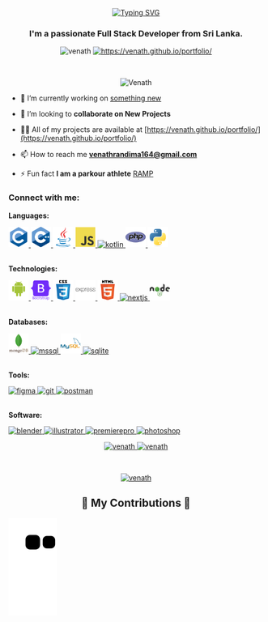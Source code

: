 

<!--
## Hi there 👋
**Venath/Venath** is a ✨ _special_ ✨ repository because its `README.md` (this file) appears on your GitHub profile.

Here are some ideas to get you started:

- 🔭 I’m currently working on ...
- 🌱 I’m currently learning ...
- 👯 I’m looking to collaborate on ...
- 🤔 I’m looking for help with ...
- 💬 Ask me about ...
- 📫 How to reach me: ...
- 😄 Pronouns: ...
- ⚡ Fun fact: ...
-->

<marquee><h1 align="center">Hi 👋, I'm Venath Randima</h1></marquee>
<div align="center">
  <a href="https://git.io/typing-svg"><img src="https://readme-typing-svg.herokuapp.com?font=Proggy+Fonts&size=24&pause=1000&color=1CC7C5&random=false&width=435&lines=Welcome+To+My+GitHub+Profile..." alt="Typing SVG" /></a>
</div>
<h3 align="center">I'm a passionate Full Stack Developer from Sri Lanka.</h3>

<p align="center"> 
  <img src="https://komarev.com/ghpvc/?username=venath&label=Visitors&color=0e75b6&style=flat" alt="venath" /> 
  <a href="https://venath.github.io/portfolio/">
<img src="https://img.shields.io/badge/Website-46a2f1.svg?&style=flat-square&logo=Google-Chrome&logoColor=white" alt="https://venath.github.io/portfolio/" /></a>
</p>
</br>
<!--<p align="left"> <a href="https://github.com/ryo-ma/github-profile-trophy"><img src="https://github-profile-trophy.vercel.app/?username=venath" alt="venath" /></a> </p> -->
<p align="center"><img src="https://github-profile-trophy.vercel.app/?username=venath&theme=gitdimmed&no-bg=true&no-frame=true&margin-w=15&margin-h=15&row=2&column=6" alt="Venath" /> </p>

- 🔭 I’m currently working on [something new](https://venath.github.io/portfolio/)

- 👯 I’m looking to **collaborate on New Projects**

- 👨‍💻 All of my projects are available at [https://venath.github.io/portfolio/](https://venath.github.io/portfolio/)

- 📫 How to reach me **venathrandima164@gmail.com**

- ⚡ Fun fact **I am a parkour athlete** <a href="https://www.youtube.com/team_Ramp">RAMP</a>

<h3 align="left">Connect with me:</h3>
<p align="left"> 
  <!-- Languages -->
  <p><strong>Languages:</strong></p>
  <a href="https://www.cprogramming.com/" target="_blank" rel="noreferrer"> 
    <img src="https://raw.githubusercontent.com/devicons/devicon/master/icons/c/c-original.svg" alt="c" width="40" height="40"/> 
  </a> 
  <a href="https://www.w3schools.com/cpp/" target="_blank" rel="noreferrer"> 
    <img src="https://raw.githubusercontent.com/devicons/devicon/master/icons/cplusplus/cplusplus-original.svg" alt="cplusplus" width="40" height="40"/> 
  </a> 
  <a href="https://www.java.com" target="_blank" rel="noreferrer"> 
    <img src="https://raw.githubusercontent.com/devicons/devicon/master/icons/java/java-original.svg" alt="java" width="40" height="40"/> 
  </a> 
  <a href="https://developer.mozilla.org/en-US/docs/Web/JavaScript" target="_blank" rel="noreferrer"> 
    <img src="https://raw.githubusercontent.com/devicons/devicon/master/icons/javascript/javascript-original.svg" alt="javascript" width="40" height="40"/> 
  </a> 
  <a href="https://kotlinlang.org" target="_blank" rel="noreferrer"> 
    <img src="https://www.vectorlogo.zone/logos/kotlinlang/kotlinlang-icon.svg" alt="kotlin" width="40" height="40"/> 
  </a> 
  <a href="https://www.php.net" target="_blank" rel="noreferrer"> 
    <img src="https://raw.githubusercontent.com/devicons/devicon/master/icons/php/php-original.svg" alt="php" width="40" height="40"/> 
  </a> 
  <a href="https://www.python.org" target="_blank" rel="noreferrer"> 
    <img src="https://raw.githubusercontent.com/devicons/devicon/master/icons/python/python-original.svg" alt="python" width="40" height="40"/> 
  </a> 
  <br><br>

  <!-- Technologies -->
  <p><strong>Technologies:</strong></p>
  <a href="https://developer.android.com" target="_blank" rel="noreferrer"> 
    <img src="https://raw.githubusercontent.com/devicons/devicon/master/icons/android/android-original-wordmark.svg" alt="android" width="40" height="40"/> 
  </a> 
  <a href="https://getbootstrap.com" target="_blank" rel="noreferrer"> 
    <img src="https://raw.githubusercontent.com/devicons/devicon/master/icons/bootstrap/bootstrap-plain-wordmark.svg" alt="bootstrap" width="40" height="40"/> 
  </a> 
  <a href="https://www.w3schools.com/css/" target="_blank" rel="noreferrer"> 
    <img src="https://raw.githubusercontent.com/devicons/devicon/master/icons/css3/css3-original-wordmark.svg" alt="css3" width="40" height="40"/> 
  </a> 
  <a href="https://expressjs.com" target="_blank" rel="noreferrer"> 
    <img src="https://raw.githubusercontent.com/devicons/devicon/master/icons/express/express-original-wordmark.svg" alt="express" width="40" height="40"/> 
  </a> 
  <a href="https://www.w3.org/html/" target="_blank" rel="noreferrer"> 
    <img src="https://raw.githubusercontent.com/devicons/devicon/master/icons/html5/html5-original-wordmark.svg" alt="html5" width="40" height="40"/> 
  </a> 
  <a href="https://nextjs.org/" target="_blank" rel="noreferrer"> 
    <img src="https://cdn.worldvectorlogo.com/logos/nextjs-2.svg" alt="nextjs" width="40" height="40"/> 
  </a> 
  <a href="https://nodejs.org" target="_blank" rel="noreferrer"> 
    <img src="https://raw.githubusercontent.com/devicons/devicon/master/icons/nodejs/nodejs-original-wordmark.svg" alt="nodejs" width="40" height="40"/> 
  </a> 
  <br><br>

  <!-- Databases -->
  <p><strong>Databases:</strong></p>
  <a href="https://www.mongodb.com/" target="_blank" rel="noreferrer"> 
    <img src="https://raw.githubusercontent.com/devicons/devicon/master/icons/mongodb/mongodb-original-wordmark.svg" alt="mongodb" width="40" height="40"/> 
  </a> 
  <a href="https://www.microsoft.com/en-us/sql-server" target="_blank" rel="noreferrer"> 
    <img src="https://www.svgrepo.com/show/303229/microsoft-sql-server-logo.svg" alt="mssql" width="40" height="40"/> 
  </a> 
  <a href="https://www.mysql.com/" target="_blank" rel="noreferrer"> 
    <img src="https://raw.githubusercontent.com/devicons/devicon/master/icons/mysql/mysql-original-wordmark.svg" alt="mysql" width="40" height="40"/> 
  </a> 
  <a href="https://www.sqlite.org/" target="_blank" rel="noreferrer"> 
    <img src="https://www.vectorlogo.zone/logos/sqlite/sqlite-icon.svg" alt="sqlite" width="40" height="40"/> 
  </a> 
  <br><br>

  <!-- Tools -->
  <p><strong>Tools:</strong></p>
  <a href="https://www.figma.com/" target="_blank" rel="noreferrer"> 
    <img src="https://www.vectorlogo.zone/logos/figma/figma-icon.svg" alt="figma" width="40" height="40"/> 
  </a> 
  <a href="https://git-scm.com/" target="_blank" rel="noreferrer"> 
    <img src="https://www.vectorlogo.zone/logos/git-scm/git-scm-icon.svg" alt="git" width="40" height="40"/> 
  </a> 
  <a href="https://postman.com" target="_blank" rel="noreferrer"> 
    <img src="https://www.vectorlogo.zone/logos/getpostman/getpostman-icon.svg" alt="postman" width="40" height="40"/> 
  </a> 
  <br><br>

  <!-- Software -->
  <p><strong>Software:</strong></p>
  <a href="https://www.blender.org/" target="_blank" rel="noreferrer"> 
    <img src="https://download.blender.org/branding/community/blender_community_badge_white.svg" alt="blender" width="40" height="40"/> 
  </a> 
  <a href="https://www.adobe.com/in/products/illustrator.html" target="_blank" rel="noreferrer"> 
    <img src="https://www.vectorlogo.zone/logos/adobe_illustrator/adobe_illustrator-icon.svg" alt="illustrator" width="40" height="40"/> 
  </a> 
  <a href="https://www.adobe.com/products/premiere.html" target="_blank" rel="noreferrer"> 
    <img src="https://github.com/get-icon/geticon/blob/master/icons/adobe-premiere_pro.svg" alt="premierepro" width="40" height="40"/> 
  </a> 
  <a href="https://www.photoshop.com/en" target="_blank" rel="noreferrer"> 
    <img src="https://github.com/get-icon/geticon/blob/master/icons/adobe-photoshop.svg" alt="photoshop" width="40" height="40"/> 
  </a> 
</p>


<p align="center">
   <a href="https://github.com/venath/github-readme-stats">
    <img src="https://github-readme-stats.vercel.app/api?username=venath&theme=react&show_icons=true&locale=en&hide_border=true&bg_color=0D1117" alt="venath" />
  </a>
  <a href="https://github.com/venath/github-readme-stats">
    <img src="https://github-readme-stats.vercel.app/api/top-langs?username=venath&theme=react&hide_border=true&bg_color=0D1117&show_icons=true&locale=en&layout=compact" alt="venath" />
  </a>
 
</p>


<br/>

 <p align="center"><a href=""> <img src="https://github-readme-streak-stats.herokuapp.com/?user=venath&show_icons=true&theme=holi-theme" alt="venath" /></a></p>

<div align="center">
  <h2>🐍 My Contributions 🐍</h2>
</div>

![snake gif](https://github.com/Venath/Venath/raw/output/github-contribution-grid-snake.svg)

<div align="center">
  <br/><br/><br/>
</div>




